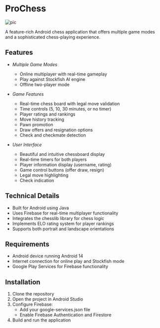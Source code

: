 # ProChess
![pic](https://github.com/user-attachments/assets/ab022fad-439e-4565-a346-e4fcba5ac153)

A feature-rich Android chess application that offers multiple game modes and a sophisticated chess-playing experience.

## Features

- *Multiple Game Modes*
  - Online multiplayer with real-time gameplay
  - Play against Stockfish AI engine
  - Offline two-player mode

- *Game Features*
  - Real-time chess board with legal move validation
  - Time controls (5, 10, 30 minutes, or no timer)
  - Player ratings and rankings
  - Move history tracking
  - Pawn promotion
  - Draw offers and resignation options
  - Check and checkmate detection

- *User Interface*
  - Beautiful and intuitive chessboard display
  - Real-time timers for both players
  - Player information display (username, rating)
  - Game control buttons (offer draw, resign)
  - Legal move highlighting
  - Check indication

## Technical Details

- Built for Android using Java
- Uses Firebase for real-time multiplayer functionality
- Integrates the chesslib library for chess logic
- Implements ELO rating system for player rankings
- Supports both portrait and landscape orientations

## Requirements

- Android device running Android 14
- Internet connection for online play and Stockfish mode
- Google Play Services for Firebase functionality

## Installation

1. Clone the repository
2. Open the project in Android Studio
3. Configure Firebase:
   - Add your google-services.json file
   - Enable Firebase Authentication and Firestore
4. Build and run the application

